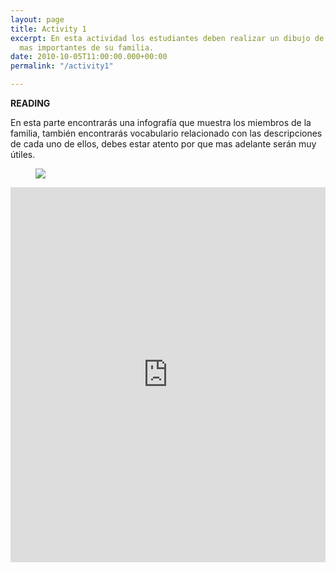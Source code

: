 ```yaml
---
layout: page
title: Activity 1
excerpt: En esta actividad los estudiantes deben realizar un dibujo de los miembros
  mas importantes de su familia.
date: 2010-10-05T11:00:00.000+00:00
permalink: "/activity1"

---
```

**READING**

En esta parte encontrarás una infografía que muestra los miembros de la familia, también encontrarás vocabulario relacionado con las descripciones de cada uno de ellos, debes estar atento por que mas adelante serán muy útiles.

<figure class="full-width-image"><img src="https://englishwithalejandra.github.io/uploads/family-members-1.jpg"></figure>

<iframe src="https://wordwall.net/embed/ee6b4269c91642eb9f6b7b1fdc821b8f?themeId=1&templateId=33" width="100%" height="600" frameborder="0" allowfullscreen></iframe>